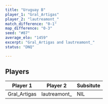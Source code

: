 ```yaml
---
title: "Uruguay B"
player_1: "Gral_Artigas"
player_2: "lautreamont_"
match_difference: "0-1"
map_difference: "0-3"
seed: "#87"
average_elo: "1459"
excerpt: "Gral_Artigas and lautreamont_"
status: "DNQ"

---
```

## Players

| Player 1 | Player 2 | Subsitute |
| -- | -- | -- |
| Gral_Artigas | lautreamont_ | NIL |
